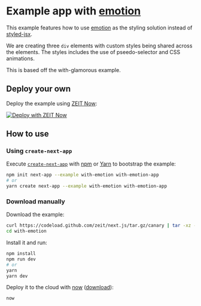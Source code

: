 # Example app with [emotion](https://github.com/tkh44/emotion)

This example features how to use [emotion](https://github.com/tkh44/emotion) as the styling solution instead of [styled-jsx](https://github.com/zeit/styled-jsx).

We are creating three `div` elements with custom styles being shared across the elements. The styles includes the use of pseedo-selector and CSS animations.

This is based off the with-glamorous example.

## Deploy your own

Deploy the example using [ZEIT Now](https://zeit.co/now):

[![Deploy with ZEIT Now](https://zeit.co/button)](https://zeit.co/new/project?template=https://github.com/zeit/next.js/tree/canary/examples/with-emotion)

## How to use

### Using `create-next-app`

Execute [`create-next-app`](https://github.com/zeit/next.js/tree/canary/packages/create-next-app) with [npm](https://docs.npmjs.com/cli/init) or [Yarn](https://yarnpkg.com/lang/en/docs/cli/create/) to bootstrap the example:

```bash
npm init next-app --example with-emotion with-emotion-app
# or
yarn create next-app --example with-emotion with-emotion-app
```

### Download manually

Download the example:

```bash
curl https://codeload.github.com/zeit/next.js/tar.gz/canary | tar -xz --strip=2 next.js-canary/examples/with-emotion
cd with-emotion
```

Install it and run:

```bash
npm install
npm run dev
# or
yarn
yarn dev
```

Deploy it to the cloud with [now](https://zeit.co/now) ([download](https://zeit.co/download)):

```bash
now
```
